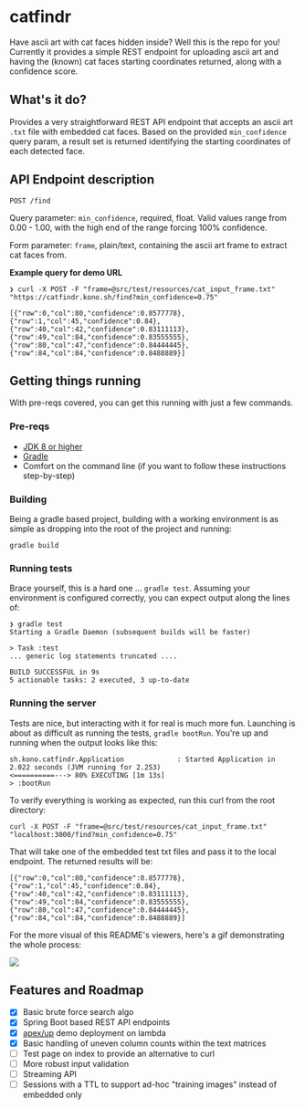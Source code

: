 # catfindr

Have ascii art with cat faces hidden inside? Well this is the repo for you! Currently it provides a simple REST endpoint for uploading ascii art and having the (known) cat faces starting coordinates returned, along with a confidence score.

## What's it do?

Provides a very straightforward REST API endpoint that accepts an ascii art `.txt` file with embedded cat faces. Based on the provided `min_confidence` query param, a result set is returned identifying the starting coordinates of each detected face.

## API Endpoint description

`POST /find`

Query parameter: `min_confidence`, required, float. Valid values range from 0.00 - 1.00, with the high end of the range forcing 100% confidence.

Form parameter: `frame`, plain/text, containing the ascii art frame to extract cat faces from. 

**Example query for demo URL**
```
❯ curl -X POST -F "frame=@src/test/resources/cat_input_frame.txt" "https://catfindr.kono.sh/find?min_confidence=0.75"

[{"row":0,"col":80,"confidence":0.8577778},{"row":1,"col":45,"confidence":0.84},{"row":40,"col":42,"confidence":0.83111113},{"row":49,"col":84,"confidence":0.83555555},{"row":80,"col":47,"confidence":0.84444445},{"row":84,"col":84,"confidence":0.8488889}]
```


## Getting things running

With pre-reqs covered, you can get this running with just a few commands.

### Pre-reqs

- [JDK 8 or higher](https://www.google.com/url?sa=t&rct=j&q=&esrc=s&source=web&cd=1&cad=rja&uact=8&ved=0ahUKEwiHt8ejmt7YAhVIEawKHa8ZAM8QFggpMAA&url=http%3A%2F%2Fwww.oracle.com%2Ftechnetwork%2Fjava%2Fjavase%2Fdownloads%2Fjdk8-downloads-2133151.html&usg=AOvVaw27mFVHV9M4wo4ENQuM77C5)
- [Gradle](https://www.google.com/url?sa=t&rct=j&q=&esrc=s&source=web&cd=1&cad=rja&uact=8&ved=0ahUKEwiunOa4m97YAhVHSq0KHWZ3BlkQFggpMAA&url=https%3A%2F%2Fgradle.org%2Finstall%2F&usg=AOvVaw2fWc5F4rapV0XQ0y6AVSq3)
- Comfort on the command line (if you want to follow these instructions step-by-step)

### Building

Being a gradle based project, building with a working environment is as simple as dropping into the root of the project and running:

```
gradle build
```

### Running tests

Brace yourself, this is a hard one ... `gradle test`. Assuming your environment is configured correctly, you can expect output along the lines of:

```
❯ gradle test
Starting a Gradle Daemon (subsequent builds will be faster)

> Task :test
... generic log statements truncated ....

BUILD SUCCESSFUL in 9s
5 actionable tasks: 2 executed, 3 up-to-date
```

### Running the server

Tests are nice, but interacting with it for real is much more fun. Launching is about as difficult as running the tests, `gradle bootRun`. You're up and running when the output looks like this:

```
sh.kono.catfindr.Application             : Started Application in 2.022 seconds (JVM running for 2.253)
<==========---> 80% EXECUTING [1m 13s]
> :bootRun
```

To verify everything is working as expected, run this curl from the root directory:

```
curl -X POST -F "frame=@src/test/resources/cat_input_frame.txt" "localhost:3000/find?min_confidence=0.75"
```

That will take one of the embedded test txt files and pass it to the local endpoint. The returned results will be:

```
[{"row":0,"col":80,"confidence":0.8577778},{"row":1,"col":45,"confidence":0.84},{"row":40,"col":42,"confidence":0.83111113},{"row":49,"col":84,"confidence":0.83555555},{"row":80,"col":47,"confidence":0.84444445},{"row":84,"col":84,"confidence":0.8488889}]
```

For the more visual of this README's viewers, here's a gif demonstrating the whole process:

![](https://dsh.re/95c56)

## Features and Roadmap

- [x] Basic brute force search algo
- [x] Spring Boot based REST API endpoints
- [x] [apex/up](https://github.com/apex/up) demo deployment on lambda
- [x] Basic handling of uneven column counts within the text matrices
- [ ] Test page on index to provide an alternative to curl
- [ ] More robust input validation
- [ ] Streaming API
- [ ] Sessions with a TTL to support ad-hoc "training images" instead of embedded only